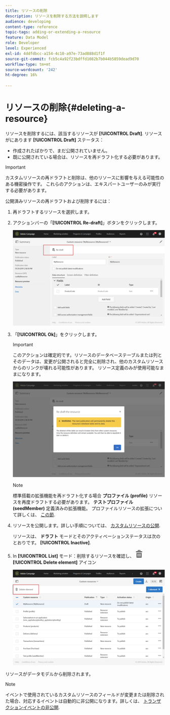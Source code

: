 ```yaml
---
title: リソースの削除
description: リソースを削除する方法を説明します
audience: developing
content-type: reference
topic-tags: adding-or-extending-a-resource
feature: Data Model
role: Developer
level: Experienced
exl-id: 4ddfdbcc-a154-4c10-a97e-73ad888d1f1f
source-git-commit: fcb5c4a92f23bdffd1082b7b044b5859dead9d70
workflow-type: tm+mt
source-wordcount: '242'
ht-degree: 16%

---
```


# リソースの削除{#deleting-a-resource}

リソースを削除するには、該当するリソースが **[!UICONTROL Draft]**. リソースがにあります **[!UICONTROL Draft]** ステータス：

* 作成されたばかりで、まだ公開されていません。
* 既に公開されている場合は、リソースを再ドラフト化する必要があります。

>[!IMPORTANT]
>
>カスタムリソースの再ドラフトと削除は、他のリソースに影響を与える可能性のある機密操作です。 これらのアクションは、エキスパートユーザーのみが実行する必要があります。

公開済みリソースの再ドラフトおよび削除するには：

1. 再ドラフトするリソースを選択します。
1. アクションバーの「**[!UICONTROL Re-draft]**」ボタンをクリックします。

   ![](assets/schema_extension_uc26.png)

1. 「**[!UICONTROL Ok]**」をクリックします。

   >[!IMPORTANT]
   >
   >このアクションは確定的です。リソースのデータベーステーブルまたは列とそのデータは、変更が公開されると完全に削除され、他のカスタムリソースからのリンクが壊れる可能性があります。 リソース定義のみが使用可能なままになります。

   ![](assets/schema_extension_uc27.png)

   >[!NOTE]
   >
   >標準搭載の拡張機能を再ドラフト化する場合 **プロファイル (profile)** リソースを再度ドラフトする必要があります。 **テストプロファイル (seedMember)** 定義済みの拡張機能。 プロファイルリソースの拡張について詳しくは、 [この節](../../developing/using/extending-the-profile-resource-with-a-new-field.md).

1. リソースを公開します。詳しい手順については、 [カスタムリソースの公開](../../developing/using/updating-the-database-structure.md#publishing-a-custom-resource).

   リソースは、 **ドラフト** モードとそのアクティベーションステータスは次のとおりです。 **[!UICONTROL Inactive]**.

1. In **[!UICONTROL List]** モード：削除するリソースを確認し、 ![](assets/delete_darkgrey-24px.png) **[!UICONTROL Delete element]** アイコン

   ![](assets/schema_extension_uc28.png)

リソースがデータモデルから削除されます。

>[!NOTE]
>
>イベントで使用されているカスタムリソースのフィールドが変更または削除された場合、対応するイベントは自動的に非公開になります。詳しくは、 [トランザクションイベントの非公開](../../channels/using/publishing-transactional-event.md#unpublishing-an-event).

